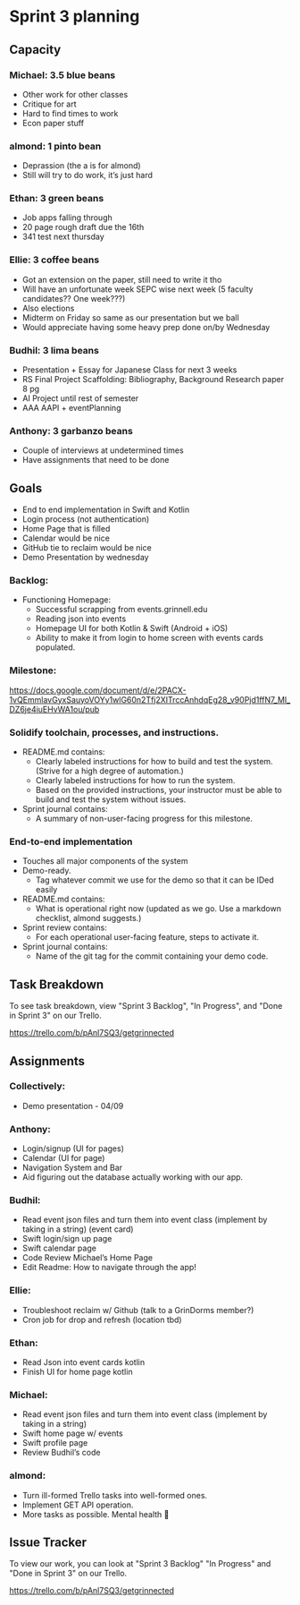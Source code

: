 # Sprint 3 planning

## Capacity

### Michael: 3.5 blue beans
- Other work for other classes
- Critique for art
- Hard to find times to work
- Econ paper stuff

### almond: 1 pinto bean
- Deprassion (the a is for almond)
- Still will try to do work, it’s just hard

### Ethan: 3 green beans
- Job apps falling through
- 20 page rough draft due the 16th
- 341 test next thursday

### Ellie: 3 coffee beans 
- Got an extension on the paper, still need to write it tho 
- Will have an unfortunate week SEPC wise next week (5 faculty candidates?? One week???)
- Also elections
- Midterm on Friday so same as our presentation but we ball
- Would appreciate having some heavy prep done on/by Wednesday

### Budhil: 3 lima beans
- Presentation + Essay for Japanese Class for next 3 weeks
- RS Final Project Scaffolding: Bibliography, Background Research paper 8 pg
- AI Project until rest of semester
- AAA AAPI + eventPlanning

### Anthony: 3 garbanzo beans
- Couple of interviews at undetermined times
- Have assignments that need to be done

## Goals

- End to end implementation in Swift and Kotlin
- Login process (not authentication)
- Home Page that is filled
- Calendar would be nice
- GitHub tie to reclaim would be nice
- Demo Presentation by wednesday

### Backlog:

- Functioning Homepage:
    - Successful scrapping from events.grinnell.edu
    - Reading json into events
    - Homepage UI for both Kotlin & Swift (Android + iOS)
    - Ability to make it from login to home screen with events cards populated.

### Milestone: 

<https://docs.google.com/document/d/e/2PACX-1vQEmmlavGyxSauyoVOYy1wlG60n2Tfj2XITrccAnhdqEg28_v90Pjd1ffN7_MI_DZ6je4iuEHvWA1ou/pub>

### Solidify toolchain, processes, and instructions.
- README.md contains:
    - Clearly labeled instructions for how to build and test the system. (Strive for a high degree of automation.)
    - Clearly labeled instructions for how to run the system.
    - Based on the provided instructions, your instructor must be able to build and test the system without issues.
- Sprint journal contains:
    - A summary of non-user-facing progress for this milestone.

### End-to-end implementation
- Touches all major components of the system
- Demo-ready.
    - Tag whatever commit we use for the demo so that it can be IDed easily
- README.md contains:
    - What is operational right now (updated as we go. Use a markdown checklist, almond suggests.)
- Sprint review contains:
    - For each operational user-facing feature, steps to activate it.
- Sprint journal contains:
    - Name of the git tag for the commit containing your demo code.

## Task Breakdown

To see task breakdown, view "Sprint 3 Backlog", "In Progress", and "Done in Sprint 3" on our Trello.

<https://trello.com/b/pAnl7SQ3/getgrinnected>

## Assignments

### Collectively:
- Demo presentation - 04/09

### Anthony:
- Login/signup (UI for pages)
- Calendar (UI for page)
- Navigation System and Bar
- Aid figuring out the database actually working with our app.

### Budhil:
- Read event json files and turn them into event class (implement by taking in a string) (event card)
- Swift login/sign up page
- Swift calendar page
- Code Review Michael’s Home Page
- Edit Readme: How to navigate through the app!

### Ellie:
- Troubleshoot reclaim w/ Github (talk to a GrinDorms member?)
- Cron job for drop and refresh (location tbd)

### Ethan:
- Read Json into event cards kotlin
- Finish UI for home page kotlin

### Michael:
- Read event json files and turn them into event class (implement by taking in a string)
- Swift home page w/ events
- Swift profile page
- Review Budhil’s code

### almond:
- Turn ill-formed Trello tasks into well-formed ones.
- Implement GET API operation.
- More tasks as possible. Mental health 👻


## Issue Tracker

To view our work, you can look at "Sprint 3 Backlog" "In Progress" and "Done in Sprint 3" on our Trello.

<https://trello.com/b/pAnl7SQ3/getgrinnected>
